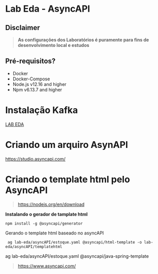 # Lab Eda - AsyncAPI


## Disclaimer
> **As configurações dos Laboratórios é puramente para fins de desenvolvimento local e estudos**
> 


## Pré-requisitos?
* Docker
* Docker-Compose
* Node.js v12.16 and higher
* Npm v6.13.7 and higher

# Instalação Kafka 

[LAB EDA](lab-eda//README.md)


# Criando um arquiro AsynAPI

https://studio.asyncapi.com/


# Criando o template html pelo AsyncAPI


> https://nodejs.org/en/download

**Instalando o gerador de tamplate html**

```
npm install -g @asyncapi/generator
```


Gerando o template html baseado no asyncAPI

```
 ag lab-eda/asyncAPI/estoque.yaml @asyncapi/html-template -o lab-eda/asyncAPI/templatehtml 
```

ag lab-eda/asyncAPI/estoque.yaml @asyncapi/java-spring-template


>https://www.asyncapi.com/